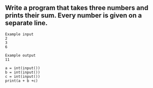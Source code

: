 ## Write a program that takes three numbers and prints their sum. Every number is given on a separate line.


```
Example input
2
3
6

Example output
11

```

```
a = int(input())
b = int(input())
c = int(input())
print(a + b +c)
```
